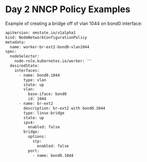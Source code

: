 # Day 2 NNCP Policy Examples

Example of creating a bridge off of vlan 1044 on bond0 interface:

~~~bash
apiVersion: nmstate.io/v1alpha1
kind: NodeNetworkConfigurationPolicy
metadata:
  name: worker-br-ext2-bond0-vlan1044
spec:
  nodeSelector:
    node-role.kubernetes.io/worker: ""
  desiredState:
    interfaces:
      - name: bond0.1044
        type: vlan
        state: up
        vlan:
          base-iface: bond0
          id: 1044
      - name: br-ext2
        description: br-ext2 with bond0.1044
        type: linux-bridge
        state: up
        ipv4:
          enabled: false
        bridge:
          options:
            stp:
              enabled: false
          port:
            - name: bond0.1044
~~~
